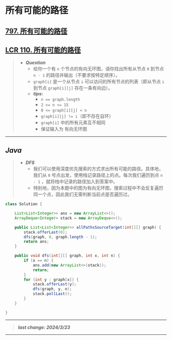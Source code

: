 # 所有可能的路径

## [797. 所有可能的路径](https://leetcode.cn/problems/all-paths-from-source-to-target/)

## [LCR 110. 所有可能的路径](https://leetcode.cn/problems/bP4bmD/)

> - ***Question***
>   - 给你一个有 `n` 个节点的有向无环图，请你找出所有从节点 `0` 到节点 `n - 1` 的路径并输出（不要求按特定顺序）。
>   - `graph[i]` 是一个从节点 `i` 可以访问的所有节点的列表（即从节点 `i` 到节点 `graph[i][j]` 存在一条有向边）。
>   - ***tips:***
>     - `n == graph.length`
>     - `2 <= n <= 15`
>     - `0 <= graph[i][j] < n`
>     - `graph[i][j] != i`（即不存在自环）
>     - `graph[i]` 中的所有元素互不相同
>     - 保证输入为 有向无环图

---

## *Java*

> - ***DFS***
>   - 我们可以使用深度优先搜索的方式求出所有可能的路径。具体地，我们从 `0` 号点出发，使用栈记录路径上的点。每次我们遍历到点 `n - 1` ，就将栈中记录的路径加入到答案中。
>   - 特别地，因为本题中的图为有向无环图，搜索过程中不会反复遍历同一个点，因此我们无需判断当前点是否遍历过。

```java
class Solution {

    List<List<Integer>> ans = new ArrayList<>();
    ArrayDeque<Integer> stack = new ArrayDeque<>();

    public List<List<Integer>> allPathsSourceTarget(int[][] graph) {
        stack.offerLast(0);
        dfs(graph, 0, graph.length - 1);
        return ans;
    }

    public void dfs(int[][] graph, int x, int n) {
        if (x == n) {
            ans.add(new ArrayList<>(stack));
            return;
        }
        for (int y : graph[x]) {
            stack.offerLast(y);
            dfs(graph, y, n);
            stack.pollLast();
        }
    }

}
```

---

> ***last change: 2024/3/23***

---
